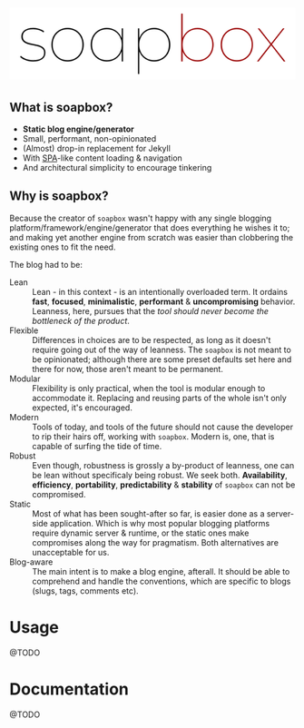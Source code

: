 # ![soapbox](assets/logo.png)

## What is soapbox?
- **Static blog engine/generator**
- Small, performant, non-opinionated
- (Almost) drop-in replacement for Jekyll
- With [SPA](https://en.wikipedia.org/wiki/Single-page_application)-like content loading & navigation
- And architectural simplicity to encourage tinkering

## Why is soapbox?
Because the creator of `soapbox` wasn't happy with any single blogging platform/framework/engine/generator that does everything he wishes it to; and making yet another engine from scratch was easier than clobbering the existing ones to fit the need.

The blog had to be:

<dl>
  <dt>Lean</dt>
  <dd>Lean - in this context - is an intentionally overloaded term. It ordains <b>fast</b>, <b>focused</b>, <b>minimalistic</b>, <b>performant</b> & <b>uncompromising</b> behavior. Leanness, here, pursues that the <em>tool should never become the bottleneck of the product</em>.</dd>
  <dt>Flexible</dt>
  <dd>Differences in choices are to be respected, as long as it doesn't require going out of the way of leanness. The <code>soapbox</code> is not meant to be opinionated; although there are some preset defaults set here and there for now, those aren't meant to be permanent.</dd>
  <dt>Modular</dt>
  <dd>Flexibility is only practical, when the tool is modular enough to accommodate it. Replacing and reusing parts of the whole isn't only expected, it's encouraged.</dd>
  <dt>Modern</dt>
  <dd>Tools of today, and tools of the future should not cause the developer to rip their hairs off, working with <code>soapbox</code>. Modern is, one, that is capable of surfing the tide of time.</dd>
  <dt>Robust</dt>
  <dd>Even though, robustness is grossly a by-product of leanness, one can be lean without specificaly being robust. We seek both. <b>Availability</b>, <b>efficiency</b>, <b>portability</b>, <b>predictability</b> &amp; <b>stability</b> of <code>soapbox</code> can not be compromised.</dd>
  <dt>Static</dt>
  <dd>Most of what has been sought-after so far, is easier done as a server-side application. Which is why most popular blogging platforms require dynamic server & runtime, or the static ones make compromises along the way for pragmatism. Both alternatives are unacceptable for us.</dd>
  <dt>Blog-aware</dt>
  <dd>The main intent is to make a blog engine, afterall. It should be able to comprehend and handle the conventions, which are specific to blogs (slugs, tags, comments etc).</dd>
</dl>

# Usage

@TODO

# Documentation

@TODO
